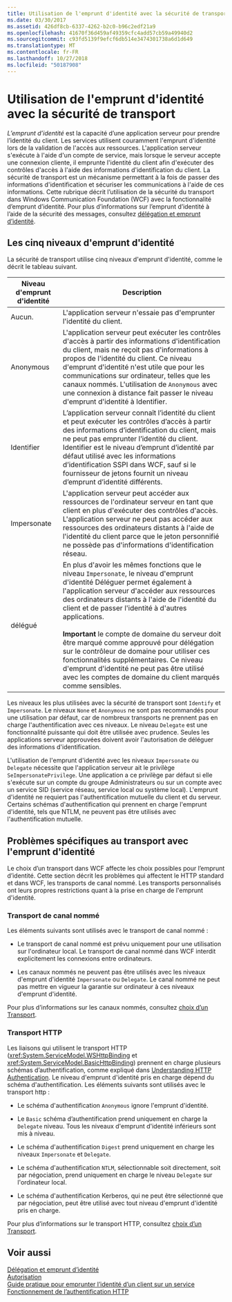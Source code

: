 ```yaml
---
title: Utilisation de l'emprunt d'identité avec la sécurité de transport
ms.date: 03/30/2017
ms.assetid: 426df8cb-6337-4262-b2c0-b96c2edf21a9
ms.openlocfilehash: 41670f36d459af49359cfc4add57cb59a49940d2
ms.sourcegitcommit: c93fd5139f9efcf6db514e3474301738a6d1d649
ms.translationtype: MT
ms.contentlocale: fr-FR
ms.lasthandoff: 10/27/2018
ms.locfileid: "50187908"
---
```

# <a name="using-impersonation-with-transport-security"></a>Utilisation de l'emprunt d'identité avec la sécurité de transport
*L’emprunt d’identité* est la capacité d’une application serveur pour prendre l’identité du client. Les services utilisent couramment l'emprunt d'identité lors de la validation de l'accès aux ressources. L'application serveur s'exécute à l'aide d'un compte de service, mais lorsque le serveur accepte une connexion cliente, il emprunte l'identité du client afin d'exécuter des contrôles d'accès à l'aide des informations d'identification du client. La sécurité de transport est un mécanisme permettant à la fois de passer des informations d'identification et sécuriser les communications à l'aide de ces informations. Cette rubrique décrit l’utilisation de la sécurité du transport dans Windows Communication Foundation (WCF) avec la fonctionnalité d’emprunt d’identité. Pour plus d’informations sur l’emprunt d’identité à l’aide de la sécurité des messages, consultez [délégation et emprunt d’identité](../../../../docs/framework/wcf/feature-details/delegation-and-impersonation-with-wcf.md).  
  
## <a name="five-impersonation-levels"></a>Les cinq niveaux d'emprunt d'identité  
 La sécurité de transport utilise cinq niveaux d'emprunt d'identité, comme le décrit le tableau suivant.  
  
|Niveau d'emprunt d'identité|Description|  
|-------------------------|-----------------|  
|Aucun.|L'application serveur n'essaie pas d'emprunter l'identité du client.|  
|Anonymous|L'application serveur peut exécuter les contrôles d'accès à partir des informations d'identification du client, mais ne reçoit pas d'informations à propos de l'identité du client. Ce niveau d'emprunt d'identité n'est utile que pour les communications sur ordinateur, telles que les canaux nommés. L'utilisation de `Anonymous` avec une connexion à distance fait passer le niveau d'emprunt d'identité à Identifier.|  
|Identifier|L’application serveur connaît l’identité du client et peut exécuter les contrôles d’accès à partir des informations d’identification du client, mais ne peut pas emprunter l’identité du client. Identifier est le niveau d’emprunt d’identité par défaut utilisé avec les informations d’identification SSPI dans WCF, sauf si le fournisseur de jetons fournit un niveau d’emprunt d’identité différents.|  
|Impersonate|L'application serveur peut accéder aux ressources de l'ordinateur serveur en tant que client en plus d'exécuter des contrôles d'accès. L'application serveur ne peut pas accéder aux ressources des ordinateurs distants à l'aide de l'identité du client parce que le jeton personnifié ne possède pas d'informations d'identification réseau.|  
|délégué|En plus d'avoir les mêmes fonctions que le niveau `Impersonate`, le niveau d'emprunt d'identité Déléguer permet également à l'application serveur d'accéder aux ressources des ordinateurs distants à l'aide de l'identité du client et de passer l'identité à d'autres applications.<br /><br /> **Important** le compte de domaine du serveur doit être marqué comme approuvé pour délégation sur le contrôleur de domaine pour utiliser ces fonctionnalités supplémentaires. Ce niveau d'emprunt d'identité ne peut pas être utilisé avec les comptes de domaine du client marqués comme sensibles.|  
  
 Les niveaux les plus utilisées avec la sécurité de transport sont `Identify` et `Impersonate`. Le niveaux `None` et `Anonymous` ne sont pas recommandés pour une utilisation par défaut, car de nombreux transports ne prennent pas en charge l'authentification avec ces niveaux. Le niveau `Delegate` est une fonctionnalité puissante qui doit être utilisée avec prudence. Seules les applications serveur approuvées doivent avoir l'autorisation de déléguer des informations d'identification.  
  
 L'utilisation de l'emprunt d'identité avec les niveaux `Impersonate` ou `Delegate` nécessite que l'application serveur ait le privilège `SeImpersonatePrivilege`. Une application a ce privilège par défaut si elle s'exécute sur un compte du groupe Administrateurs ou sur un compte avec un service SID (service réseau, service local ou système local). L'emprunt d'identité ne requiert pas l'authentification mutuelle du client et du serveur. Certains schémas d'authentification qui prennent en charge l'emprunt d'identité, tels que NTLM, ne peuvent pas être utilisés avec l'authentification mutuelle.  
  
## <a name="transport-specific-issues-with-impersonation"></a>Problèmes spécifiques au transport avec l'emprunt d'identité  
 Le choix d’un transport dans WCF affecte les choix possibles pour l’emprunt d’identité. Cette section décrit les problèmes qui affectent le HTTP standard et dans WCF, les transports de canal nommé. Les transports personnalisés ont leurs propres restrictions quant à la prise en charge de l'emprunt d'identité.  
  
### <a name="named-pipe-transport"></a>Transport de canal nommé  
 Les éléments suivants sont utilisés avec le transport de canal nommé :  
  
-   Le transport de canal nommé est prévu uniquement pour une utilisation sur l'ordinateur local. Le transport de canal nommé dans WCF interdit explicitement les connexions entre ordinateurs.  
  
-   Les canaux nommés ne peuvent pas être utilisés avec les niveaux d'emprunt d'identité `Impersonate` ou `Delegate`. Le canal nommé ne peut pas mettre en vigueur la garantie sur ordinateur à ces niveaux d'emprunt d'identité.  
  
 Pour plus d’informations sur les canaux nommés, consultez [choix d’un Transport](../../../../docs/framework/wcf/feature-details/choosing-a-transport.md).  
  
### <a name="http-transport"></a>Transport HTTP  
 Les liaisons qui utilisent le transport HTTP (<xref:System.ServiceModel.WSHttpBinding> et <xref:System.ServiceModel.BasicHttpBinding>) prennent en charge plusieurs schémas d’authentification, comme expliqué dans [Understanding HTTP Authentication](../../../../docs/framework/wcf/feature-details/understanding-http-authentication.md). Le niveau d'emprunt d'identité pris en charge dépend du schéma d'authentification. Les éléments suivants sont utilisés avec le transport http :  
  
-   Le schéma d'authentification `Anonymous` ignore l'emprunt d'identité.  
  
-   Le `Basic` schéma d’authentification prend uniquement en charge la `Delegate` niveau. Tous les niveaux d'emprunt d'identité inférieurs sont mis à niveau.  
  
-   Le schéma d'authentification `Digest` prend uniquement en charge les niveaux `Impersonate` et `Delegate`.  
  
-   Le schéma d'authentification `NTLM`, sélectionnable soit directement, soit par négociation, prend uniquement en charge le niveau `Delegate` sur l'ordinateur local.  
  
-   Le schéma d'authentification Kerberos, qui ne peut être sélectionné que par négociation, peut être utilisé avec tout niveau d'emprunt d'identité pris en charge.  
  
 Pour plus d’informations sur le transport HTTP, consultez [choix d’un Transport](../../../../docs/framework/wcf/feature-details/choosing-a-transport.md).  
  
## <a name="see-also"></a>Voir aussi  
 [Délégation et emprunt d’identité](../../../../docs/framework/wcf/feature-details/delegation-and-impersonation-with-wcf.md)  
 [Autorisation](../../../../docs/framework/wcf/feature-details/authorization-in-wcf.md)  
 [Guide pratique pour emprunter l’identité d’un client sur un service](../../../../docs/framework/wcf/how-to-impersonate-a-client-on-a-service.md)  
 [Fonctionnement de l’authentification HTTP](../../../../docs/framework/wcf/feature-details/understanding-http-authentication.md)
